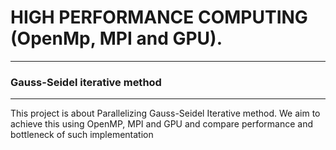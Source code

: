 
# HIGH PERFORMANCE COMPUTING (OpenMp, MPI and GPU).

---------------------------------------
###  Gauss-Seidel iterative method 
----------------------------------------
This project is about Parallelizing Gauss-Seidel Iterative method. We aim to achieve this using OpenMP, MPI and GPU and compare performance and bottleneck of such implementation

